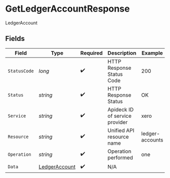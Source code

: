 # GetLedgerAccountResponse

LedgerAccount


## Fields

| Field                                                     | Type                                                      | Required                                                  | Description                                               | Example                                                   |
| --------------------------------------------------------- | --------------------------------------------------------- | --------------------------------------------------------- | --------------------------------------------------------- | --------------------------------------------------------- |
| `StatusCode`                                              | *long*                                                    | :heavy_check_mark:                                        | HTTP Response Status Code                                 | 200                                                       |
| `Status`                                                  | *string*                                                  | :heavy_check_mark:                                        | HTTP Response Status                                      | OK                                                        |
| `Service`                                                 | *string*                                                  | :heavy_check_mark:                                        | Apideck ID of service provider                            | xero                                                      |
| `Resource`                                                | *string*                                                  | :heavy_check_mark:                                        | Unified API resource name                                 | ledger-accounts                                           |
| `Operation`                                               | *string*                                                  | :heavy_check_mark:                                        | Operation performed                                       | one                                                       |
| `Data`                                                    | [LedgerAccount](../../Models/Components/LedgerAccount.md) | :heavy_check_mark:                                        | N/A                                                       |                                                           |